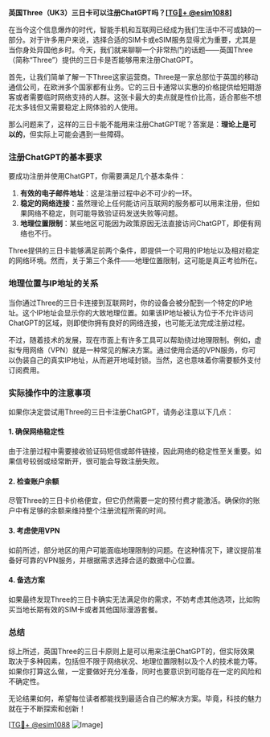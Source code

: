 **英国Three（UK3）三日卡可以注册ChatGPT吗？[[TG💪+ @esim1088](https://t.me/s/esim1088)]**

在当今这个信息爆炸的时代，智能手机和互联网已经成为我们生活中不可或缺的一部分。对于许多用户来说，选择合适的SIM卡或eSIM服务显得尤为重要，尤其是当你身处异国他乡时。今天，我们就来聊聊一个非常热门的话题——英国Three（简称“Three”）提供的三日卡是否能够用来注册ChatGPT。

首先，让我们简单了解一下Three这家运营商。Three是一家总部位于英国的移动通信公司，在欧洲多个国家都有业务。它的三日卡通常以实惠的价格提供给短期游客或者需要临时网络支持的人群。这张卡最大的卖点就是性价比高，适合那些不想花太多钱但又需要稳定上网体验的人使用。

那么问题来了，这样的三日卡能不能用来注册ChatGPT呢？答案是：**理论上是可以的**，但实际上可能会遇到一些障碍。

### 注册ChatGPT的基本要求

要成功注册并使用ChatGPT，你需要满足几个基本条件：
1. **有效的电子邮件地址**：这是注册过程中必不可少的一环。
2. **稳定的网络连接**：虽然理论上任何能访问互联网的服务都可以用来注册，但如果网络不稳定，则可能导致验证码发送失败等问题。
3. **地理位置限制**：某些地区可能因为政策原因无法直接访问ChatGPT，即便有网络也不行。

Three提供的三日卡能够满足前两个条件，即提供一个可用的IP地址以及相对稳定的网络环境。然而，关于第三个条件——地理位置限制，这可能是真正考验所在。

### 地理位置与IP地址的关系

当你通过Three的三日卡连接到互联网时，你的设备会被分配到一个特定的IP地址。这个IP地址会显示你的大致地理位置。如果该IP地址被认为位于不允许访问ChatGPT的区域，则即使你拥有良好的网络连接，也可能无法完成注册过程。

不过，随着技术的发展，现在市面上有许多工具可以帮助绕过地理限制。例如，虚拟专用网络（VPN）就是一种常见的解决方案。通过使用合适的VPN服务，你可以伪装自己的真实IP地址，从而避开地域封锁。当然，这也意味着你需要额外支付订阅费用。

### 实际操作中的注意事项

如果你决定尝试用Three的三日卡注册ChatGPT，请务必注意以下几点：

#### 1. 确保网络稳定性
由于注册过程中需要接收验证码短信或邮件链接，因此网络的稳定性至关重要。如果信号较弱或经常断开，很可能会导致注册失败。

#### 2. 检查账户余额
尽管Three的三日卡价格便宜，但它仍然需要一定的预付费才能激活。确保你的账户中有足够的余额来维持整个注册流程所需的时间。

#### 3. 考虑使用VPN
如前所述，部分地区的用户可能面临地理限制的问题。在这种情况下，建议提前准备好可靠的VPN服务，并根据需求选择合适的数据中心位置。

#### 4. 备选方案
如果最终发现Three的三日卡确实无法满足你的需求，不妨考虑其他选项，比如购买当地长期有效的SIM卡或者其他国际漫游套餐。

### 总结

综上所述，英国Three的三日卡原则上是可以用来注册ChatGPT的，但实际效果取决于多种因素，包括但不限于网络状况、地理位置限制以及个人的技术能力等。如果你打算这么做，一定要做好充分准备，同时也要意识到可能存在一定的风险和不确定性。

无论结果如何，希望每位读者都能找到最适合自己的解决方案。毕竟，科技的魅力就在于不断探索和创新！

[[TG💪+ @esim1088](https://t.me/s/esim1088) ![Image](https://i.postimg.cc/4NQfJmqS/Snipaste-2025-05-13-00-14-12.png)]